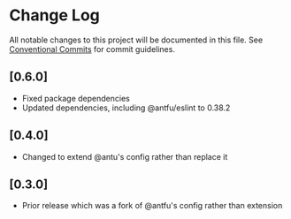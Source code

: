 # Change Log

All notable changes to this project will be documented in this file.
See [Conventional Commits](https://conventionalcommits.org) for commit guidelines.

## [0.6.0]

- Fixed package dependencies
- Updated dependencies, including @antfu/eslint to 0.38.2

## [0.4.0]

- Changed to extend @antu's config rather than replace it

## [0.3.0]

- Prior release which was a fork of @antfu's config rather than extension
